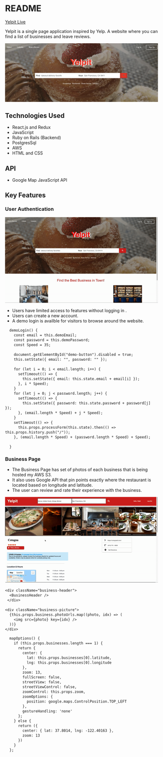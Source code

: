 # README

[Yelpit Live](https://yelp-it.herokuapp.com/)

Yelpit is a single page application inspired by Yelp. A website where you can find a list of businesses and leave reviews. 

![](/Yelpit.png)



## Technologies Used

* React.js and Redux
* JavaScript
* Ruby on Rails (Backend)
* PostgresSql
* AWS
* HTML and CSS

## API

* Google Map JavaScript API

## Key Features


### User Authentication
![](/app/assets/images/Yelpit-UserAuth.gif)
* Users have limited access to features without logging in .
* Users can create a new account.
* A demo login is availble for visitors to browse around the website.

```
  demoLogin() {
    const email = this.demoEmail;
    const password = this.demoPassword;
    const Speed = 35;

    document.getElementById("demo-button").disabled = true;
    this.setState({ email: "", password: "" });

    for (let i = 0; i < email.length; i++) {
      setTimeout(() => {
        this.setState({ email: this.state.email + email[i] });
      }, i * Speed);
    }
    for (let j = 0; j < password.length; j++) {
      setTimeout(() => {
        this.setState({ password: this.state.password + password[j] });
      }, (email.length * Speed) + j * Speed);
    }
    setTimeout(() => {
      this.props.processForm(this.state).then(() => this.props.history.push("/"));
    }, (email.length * Speed) + (password.length * Speed) + Speed);

  }
```

### Business Page

* The Business Page has set of photos of each business that is being hosted my AWS S3.
* It also uses Google API that pin points exactly where the restaurant is located based on longitude and latitude. 
* The user can review and rate their experience with the business.

![](/app/assets/images/Yelpit-BusinessShow.gif)

```
<div className="business-header">
  <BusinessHeader />
 </div>
 
<div className="business-picture">
  {this.props.business.photoUrls.map((photo, idx) => (
    <img src={photo} key={idx} />
  ))}
</div>
```

```
  mapOptions() {
    if (this.props.businesses.length === 1) {
      return {
        center: {
          lat: this.props.businesses[0].latitude,
          lng: this.props.businesses[0].longitude
        },
        zoom: 13,
        fullScreen: false,
        streetView: false,
        streetViewControl: false,
        zoomControl: this.props.zoom,
        zoomOptions: {
          position: google.maps.ControlPosition.TOP_LEFT
        },
        gestureHandling: 'none'
      };
    } else {
      return ({
        center: { lat: 37.8014, lng: -122.40163 },
        zoom: 13
      })
    }
  };
 ```
